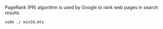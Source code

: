 PageRank (PR) algorithm is used by Google to rank web pages in search results.

```bash
node ./ min2d.mtx
```
